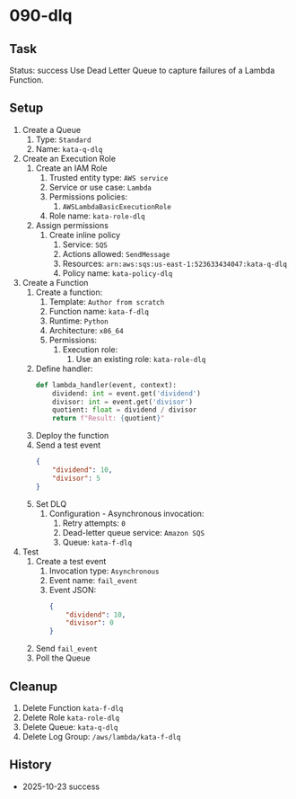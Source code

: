 # 090-dlq

## Task
Status: success
Use Dead Letter Queue to capture failures of a Lambda Function.

## Setup
1. Create a Queue
	1. Type: `Standard`
	2. Name: `kata-q-dlq`
2. Create an Execution Role
	1. Create an IAM Role
		1. Trusted entity type: `AWS service`
		2. Service or use case: `Lambda`
		3. Permissions policies:
			1. `AWSLambdaBasicExecutionRole`
		4. Role name: `kata-role-dlq`
	2. Assign permissions
		1. Create inline policy
			1. Service: `SQS`
			2. Actions allowed: `SendMessage`
			3. Resources: `arn:aws:sqs:us-east-1:523633434047:kata-q-dlq`
			4. Policy name: `kata-policy-dlq`
3. Create a Function
	1. Create a function:
		1. Template: `Author from scratch`
		2. Function name: `kata-f-dlq`
		2. Runtime: `Python`
		3. Architecture: `x86_64`
		4. Permissions:
			1. Execution role:
				1. Use an existing role: `kata-role-dlq`
	2. Define handler:
		```python
		def lambda_handler(event, context):
			dividend: int = event.get('dividend')
			divisor: int = event.get('divisor')
			quotient: float = dividend / divisor
			return f"Result: {quotient}"
		```
	3. Deploy the function
	4. Send a test event
		```json
		{
	  		"dividend": 10,
	  		"divisor": 5
		}
		```
	5. Set DLQ
		1. Configuration - Asynchronous invocation:
			1. Retry attempts: `0`
			2. Dead-letter queue service: `Amazon SQS`
			3. Queue: `kata-f-dlq`
4. Test 
	1. Create a test event
		1. Invocation type: `Asynchronous`
		2. Event name: `fail_event`
		3. Event JSON:
			```json
			{
	  			"dividend": 10,
	  			"divisor": 0
			}
			```
	2. Send `fail_event`
	3. Poll the Queue

## Cleanup
1. Delete Function `kata-f-dlq`
2. Delete Role `kata-role-dlq`
3. Delete Queue: `kata-q-dlq`
4. Delete Log Group: `/aws/lambda/kata-f-dlq`

## History
- 2025-10-23 success
